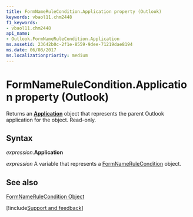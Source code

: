 ```yaml
---
title: FormNameRuleCondition.Application property (Outlook)
keywords: vbaol11.chm2448
f1_keywords:
- vbaol11.chm2448
api_name:
- Outlook.FormNameRuleCondition.Application
ms.assetid: 23642b0c-2f1e-8559-9dee-71219dae8194
ms.date: 06/08/2017
ms.localizationpriority: medium
---
```



# FormNameRuleCondition.Application property (Outlook)

Returns an **[Application](Outlook.Application.md)** object that represents the parent Outlook application for the object. Read-only.


## Syntax

_expression_.**Application**

_expression_ A variable that represents a [FormNameRuleCondition](Outlook.FormNameRuleCondition.md) object.


## See also


[FormNameRuleCondition Object](Outlook.FormNameRuleCondition.md)

[!include[Support and feedback](~/includes/feedback-boilerplate.md)]